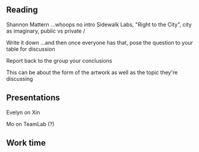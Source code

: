 ## Reading

Shannon Mattern
...whoops no intro
Sidewalk Labs, "Right to the City", city as imaginary, public vs private
/

Write it down
...and then once everyone has that, pose the question to your table for discussion

Report back to the group your conclusions

This can be about the form of the artwork as well as the topic they're discussing


## Presentations

Evelyn on Xin

Mo on TeamLab (?)


## Work time
